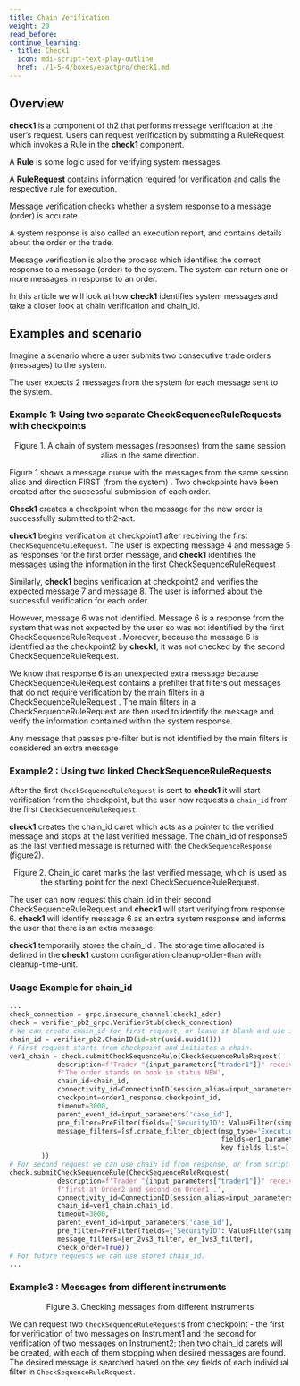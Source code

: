 ```yaml
---
title: Chain Verification
weight: 20
read_before:
continue_learning:
- title: Check1
  icon: mdi-script-text-play-outline
  href: ./1-5-4/boxes/exactpro/check1.md
---
```

## Overview
**check1** is a component of th2 that performs message verification at the user’s request. Users can request verification by submitting a RuleRequest which invokes a Rule in the **check1** component.

<notice info>

A **Rule** is some logic used for verifying system messages.

A **RuleRequest** contains information required for verification and calls the respective rule for execution.

</notice>

Message verification checks whether a system response to a message (order) is accurate.

A system response is also called an execution report, and contains details about the order or the trade.

Message verification is also the process which identifies the correct response to a message (order) to the system. The system can return one or more messages in response to an order.

In this article we will look at how **check1** identifies system messages and take a closer look at chain verification and chain_id.

## Examples and scenario
Imagine a scenario where a user submits two consecutive trade orders (messages) to the system.

The user expects 2 messages from the system for each message sent to the system.

### Example 1: Using two separate CheckSequenceRuleRequests with checkpoints


<center>
<figcaption>

Figure 1. A chain of system messages (responses) from the same session alias in the same direction.

</figcaption>
</center>

Figure 1 shows a message queue with the messages from the same session alias and direction FIRST (from the system) . Two checkpoints have been created after the successful submission of each order.

**Check1** creates a checkpoint when the message for the new order is successfully submitted to th2-act.

**check1** begins verification at checkpoint1 after receiving the first `CheckSequenceRuleRequest`. The user is expecting message 4 and message 5 as responses for the first order message, and **check1** identifies the messages using the information in the first CheckSequenceRuleRequest .

Similarly, **check1** begins verification at checkpoint2 and verifies the expected message 7 and message 8. The user is informed about the successful verification for each order.

However, message 6 was not identified. Message 6 is a response from the system that was not expected by the user so was not identified by the first CheckSequenceRuleRequest . Moreover, because the message 6 is identified as the checkpoint2 by **check1**, it was not checked by the second CheckSequenceRuleRequest.

We know that response 6 is an unexpected extra message because CheckSequenceRuleRequest contains a prefilter that filters out messages that do not require verification by the main filters in a CheckSequenceRuleRequest .  The main filters in a  CheckSequenceRuleRequest are then used to identify the message and verify the information contained within the system response.

Any message that passes pre-filter but is not identified by the main filters is considered an extra message

### Example2 : Using two linked CheckSequenceRuleRequests

After the first `CheckSequenceRuleRequest` is sent to **check1** it will start verification from the checkpoint, but the user now requests a `chain_id` from the first `CheckSequenceRuleRequest`.

**check1** creates the chain_id caret which acts as a pointer to the verified message and stops at the last verified message. The chain_id of response5 as the last verified message is returned with the `CheckSequenceResponse` (figure2).

<center>
<figcaption>

Figure 2. Chain_id caret marks the last verified message, which is used as the starting point for the next CheckSequenceRuleRequest.

</figcaption>
</center>

The user can now request this chain_id in their second CheckSequenceRuleRequest and **check1** will start verifying from response 6. **check1** will identify message 6 as an extra system response and informs the user that there is an extra message.

**check1** temporarily stores the chain_id . The storage time allocated is defined in the **check1** custom configuration cleanup-older-than with cleanup-time-unit.

### Usage Example for chain_id

```python
...
check_connection = grpc.insecure_channel(check1_addr)
check = verifier_pb2_grpc.VerifierStub(check_connection)
# We can create chain_id for first request, or leave it blank and use it from checkpoint.
chain_id = verifier_pb2.ChainID(id=str(uuid.uuid1()))
# First request starts from checkpoint and initiates a chain.       
ver1_chain = check.submitCheckSequenceRule(CheckSequenceRuleRequest(
            description=f'Trader "{input_parameters["trader1"]}" receives Execution Report. '
            f'The order stands on book in status NEW',
            chain_id=chain_id,
            connectivity_id=ConnectionID(session_alias=input_parameters['trader1_fix']),
            checkpoint=order1_response.checkpoint_id,
            timeout=3000,
            parent_event_id=input_parameters['case_id'],
            pre_filter=PreFilter(fields={'SecurityID': ValueFilter(simple_filter=Instrument)}),
            message_filters=[sf.create_filter_object(msg_type='ExecutionReport',
                                                     fields=er1_parameters,
                                                     key_fields_list=['ClOrdID'])]
        ))
# For second request we can use chain_id from response, or from script if we fill it in first request.
check.submitCheckSequenceRule(CheckSequenceRuleRequest(
            description=f'Trader "{input_parameters["trader1"]}" receives Execution Reports: '
            f'first at Order2 and second on Order1 .',
            connectivity_id=ConnectionID(session_alias=input_parameters['trader1_fix']),
            chain_id=ver1_chain.chain_id,
            timeout=3000,
            parent_event_id=input_parameters['case_id'],
            pre_filter=PreFilter(fields={'SecurityID': ValueFilter(simple_filter=Instrument)}),
            message_filters=[er_2vs3_filter, er_1vs3_filter],
            check_order=True))
# For future requests we can use stored chain_id.
...
```
### Example3 : Messages from different instruments

<center>
<figcaption>

Figure 3. Checking messages from different instruments

</figcaption>
</center>

We can request two `CheckSequenceRuleRequest`s from checkpoint - the first for verification of two messages on Instrument1 and the second for verification of two messages on Instrument2; then two chain_id carets will be created, with each of them stopping when desired messages are found. The desired message is searched based on the key fields of each individual filter in `CheckSequenceRuleRequest`.
